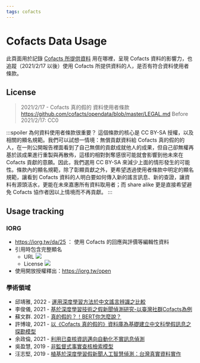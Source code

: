 ```yaml
---
tags: cofacts
---
```


# Cofacts Data Usage

此頁面用於記錄 [Cofacts 所提供資料](https://github.com/cofacts/opendata/blob/master/LEGAL.md#%E4%B8%80api-%E7%A8%8B%E5%BC%8F%E6%8E%88%E6%AC%8A%E5%8F%8A%E6%89%80%E6%8F%90%E4%BE%9B%E8%B3%87%E6%96%99) 用在哪裡，呈現 Cofacts 資料的影響力，也追蹤（2021/2/17 以後）使用 Cofacts 所提供資料的人，是否有符合資料使用者條款。

## License 
> 2021/2/17 - Cofacts 真的假的 資料使用者條款
> https://github.com/cofacts/opendata/blob/master/LEGAL.md
> Before 2021/2/17: CC0
> 

:::spoiler 為何資料使用者條款很重要？
這個條款的核心是 CC BY-SA 授權，以及相關的顯名規範。我們可以試想一情境：無償貢獻資料給 Cofacts 真的假的的人，在一則公開報告裡面看到了自己無償的貢獻成就他人的成果，但自己卻無權再基於該成果進行重製與再散佈，這樣的相對剝奪感很可能就會影響到他未來在 Cofacts 貢獻的意願。因此，我們選用 CC BY-SA 來減少上面的情形發生的可能性。條款內的顯名規範，除了彰顯貢獻之外，更希望透過使用者條款中明定的顯名規範，讓看到 Cofacts 資料的人明白要如何傳入新的謠言訊息、新的查證，讓資料有源頭活水，更能在未來嘉惠所有資料取用者；而 share alike 更是直接希望避免 Cofacts 協作者因以上情境而不再貢獻。
:::


## Usage tracking 

### IORG

- https://iorg.tw/da/25 ： 使用 Cofacts 的回應與評價等編輯性資料
- 引用時包含完整顯名
    - URL ![](https://s3-ap-northeast-1.amazonaws.com/g0v-hackmd-images/uploads/upload_045702c0bd8b5449cf58d00d763d4663.png)
    - License ![](https://s3-ap-northeast-1.amazonaws.com/g0v-hackmd-images/uploads/upload_b90652bdcd074064d788fa11ec98a450.png)
- 使用開放授權釋出：https://iorg.tw/open

### 學術領域

- 邱靖雅, 2022 - [運用深度學習方法於中文謠言辨識之比較](https://ndltd.ncl.edu.tw/cgi-bin/gs32/gsweb.cgi/login?o=dnclcdr&s=id=%22110NCCU5337007%22.&searchmode=basic)
- 李俊儀, 2021 - [基於深度學習技術之假新聞偵測研究-以臺灣社群Cofacts為例](https://ndltd.ncl.edu.tw/cgi-bin/gs32/gsweb.cgi/login?o=dnclcdr&s=id=%22109NDU00654027%22.&searchmode=basic)
- 蘇文群. 2021 - [真的假的？！BERT你怎麼說？](https://ndltd.ncl.edu.tw/cgi-bin/gs32/gsweb.cgi/login?o=dnclcdr&s=id=%22109NTCT0629002%22.&searchmode=basic)
- 許博竣, 2021 - [以《Cofacts 真的假的》資料庫為基礎建立中文科學假訊息之探勘模型](https://ndltd.ncl.edu.tw/cgi-bin/gs32/gsweb.cgi/login?o=dnclcdr&s=id=%22109NPTU0396002%22.&searchmode=basic)
- 余政倫, 2021 - [利用已查核資訊邁向自動化不實訊息偵測](https://ndltd.ncl.edu.tw/cgi-bin/gs32/gsweb.cgi/ccd=tTHuuR/record?r1=1&h1=5#XXX)
- 吳盈慧, 2019 - [非監督式事實查核檢索模型](https://ndltd.ncl.edu.tw/cgi-bin/gs32/gsweb.cgi/login?o=dnclcdr&s=id=%22107NTU05392094%22.&searchmode=basic)
- 汪志堅, 2019 - [植基於深度學習假新聞人工智慧偵測：台灣真實資料實作](http://lawdata.com.tw/tw/detail.aspx?no=388063)
